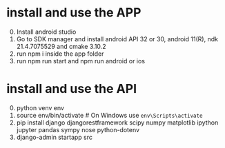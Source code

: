 # install and use the APP
0. Install android studio
1. Go to SDK manager and install android API 32 or 30, android 11(R), ndk 21.4.7075529 and cmake 3.10.2
2. run npm i inside the app folder
3. run npm run start and npm run android or ios

# install and use the API
0. python venv env
1. source env/bin/activate  # On Windows use `env\Scripts\activate`
2. pip install django djangorestframework scipy numpy matplotlib ipython jupyter pandas sympy nose python-dotenv
3. django-admin startapp src

